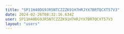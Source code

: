 ```yaml
---
title: "SP11H40DG9JR5NTCZZZK91H7HRJYX7BRTQCXT57V3"
date: 2024-02-26T08:32:16.634Z
user: SP11H40DG9JR5NTCZZZK91H7HRJYX7BRTQCXT57V3
layout: "users"
---
```

    